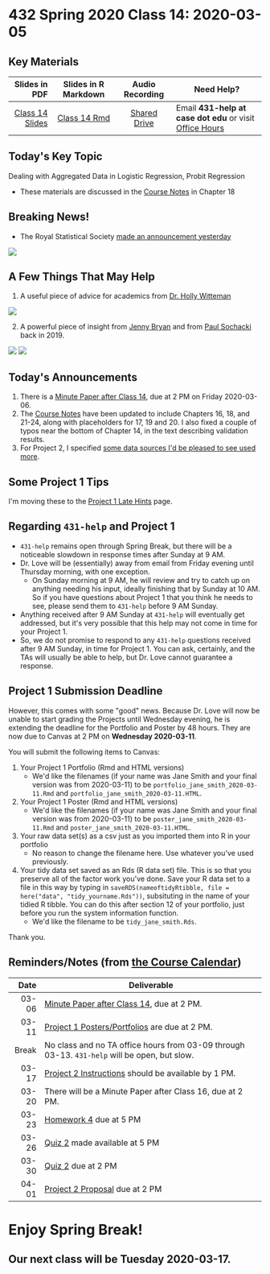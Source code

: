 # 432 Spring 2020 Class 14: 2020-03-05

## Key Materials

Slides in PDF | Slides in R Markdown | Audio Recording | Need Help?
------------: | :------------------: | :--------------: | ---------------------------
[Class 14 Slides](https://github.com/THOMASELOVE/2020-432/blob/master/classes/class14/432_2020_slides14.pdf) | [Class 14 Rmd](https://github.com/THOMASELOVE/2020-432/blob/master/classes/class14/432_2020_slides14.Rmd) | [Shared Drive](http://bit.ly/432-2020-audio) | Email **431-help at case dot edu** or visit [Office Hours](https://github.com/THOMASELOVE/2020-432/blob/master/calendar.md#tas-and-office-hours)

## Today's Key Topic

Dealing with Aggregated Data in Logistic Regression, Probit Regression 
- These materials are discussed in the [Course Notes](https://thomaselove.github.io/2020-432-book/) in Chapter 18

## Breaking News!

- The Royal Statistical Society [made an announcement yesterday](https://twitter.com/RoyalStatSoc/status/1235174819802632192)

![](https://github.com/THOMASELOVE/2020-432/blob/master/classes/class14/figures/guy.png)

## A Few Things That May Help

1. A useful piece of advice for academics from [Dr. Holly Witteman](https://twitter.com/hwitteman/status/1234968102263230464?s=11)

![](https://github.com/THOMASELOVE/2020-432/blob/master/classes/class14/figures/witteman.PNG)

2. A powerful piece of insight from [Jenny Bryan](https://twitter.com/JennyBryan/status/1103066293190615041) and from [Paul Sochacki](https://twitter.com/Cyberskout99/status/1103095572288827392) back in 2019.

![](https://github.com/THOMASELOVE/2020-432/blob/master/classes/class14/figures/jennybryan_tw.PNG)
![](https://github.com/THOMASELOVE/2020-432/blob/master/classes/class14/figures/paul_tw.PNG)

## Today's Announcements

1. There is a [Minute Paper after Class 14](http://bit.ly/432-2020-minute-14), due at 2 PM on Friday 2020-03-06.
2. The [Course Notes](https://thomaselove.github.io/2020-432-book/) have been updated to include Chapters 16, 18, and 21-24, along with placeholders for 17, 19 and 20. I also fixed a couple of typos near the bottom of Chapter 14, in the text describing validation results.
3. For Project 2, I specified [some data sources I'd be pleased to see used more](https://github.com/THOMASELOVE/2020-432/blob/master/projects/project2/README.md#suggested-data-sources). 

## Some Project 1 Tips

I'm moving these to the [Project 1 Late Hints](https://github.com/THOMASELOVE/2020-432/blob/master/projects/project1/latehints.md) page.

## Regarding `431-help` and Project 1

- `431-help` remains open through Spring Break, but there will be a noticeable slowdown in response times after Sunday at 9 AM.
- Dr. Love will be (essentially) away from email from Friday evening until Thursday morning, with one exception.
    - On Sunday morning at 9 AM, he will review and try to catch up on anything needing his input, ideally finishing that by Sunday at 10 AM. So if you have questions about Project 1 that you think he needs to see, please send them to `431-help` before 9 AM Sunday.
- Anything received after 9 AM Sunday at `431-help` will eventually get addressed, but it's very possible that this help may not come in time for your Project 1. 
- So, we do not promise to respond to any `431-help` questions received after 9 AM Sunday, in time for Project 1. You can ask, certainly, and the TAs will usually be able to help, but Dr. Love cannot guarantee a response.

## Project 1 Submission Deadline

However, this comes with some "good" news. Because Dr. Love will now be unable to start grading the Projects until Wednesday evening, he is extending the deadline for the Portfolio and Poster by 48 hours. They are now due to Canvas at 2 PM on **Wednesday 2020-03-11**.

You will submit the following items to Canvas:

1. Your Project 1 Portfolio (Rmd and HTML versions)
    - We'd like the filenames (if your name was Jane Smith and your final version was from 2020-03-11) to be `portfolio_jane_smith_2020-03-11.Rmd` and `portfolio_jane_smith_2020-03-11.HTML`.
2. Your Project 1 Poster (Rmd and HTML versions)
    - We'd like the filenames (if your name was Jane Smith and your final version was from 2020-03-11) to be `poster_jane_smith_2020-03-11.Rmd` and `poster_jane_smith_2020-03-11.HTML`.
3. Your raw data set(s) as a csv just as you imported them into R in your portfolio
    - No reason to change the filename here. Use whatever you've used previously.
4. Your tidy data set saved as an Rds (R data set) file. This is so that you preserve all of the factor work you've done. Save your R data set to a file in this way by typing in `saveRDS(nameoftidyRtibble, file = here("data", "tidy_yourname.Rds"))`, subsituting in the name of your tidied R tibble. You can do this after section 12 of your portfolio, just before you run the system information function.
    - We'd like the filename to be `tidy_jane_smith.Rds`. 

Thank you.

## Reminders/Notes (from [the Course Calendar](https://github.com/THOMASELOVE/2020-432/blob/master/calendar.md))

Date | Deliverable
----: | ---------------------------------------------------------------
03-06 | [Minute Paper after Class 14](http://bit.ly/432-2020-minute-14), due at 2 PM.
03-11 | [Project 1 Posters/Portfolios](https://github.com/THOMASELOVE/2020-432/tree/master/projects/project1) are due at 2 PM.
Break | No class and no TA office hours from 03-09 through 03-13. `431-help` will be open, but slow.
03-17 | [Project 2 Instructions](https://github.com/THOMASELOVE/2020-432/tree/master/projects/project2) should be available by 1 PM.
03-20 | There will be a Minute Paper after Class 16, due at 2 PM.
03-23 | [Homework 4](https://github.com/THOMASELOVE/2020-432/tree/master/homework) due at 5 PM
03-26 | [Quiz 2](https://github.com/THOMASELOVE/2020-432/tree/master/quizzes) made available at 5 PM
03-30 | [Quiz 2](https://github.com/THOMASELOVE/2020-432/tree/master/quizzes) due at 2 PM
04-01 | [Project 2 Proposal](https://github.com/THOMASELOVE/2020-432/tree/master/projects/project2) due at 2 PM

# Enjoy Spring Break! 

## Our next class will be Tuesday 2020-03-17.
